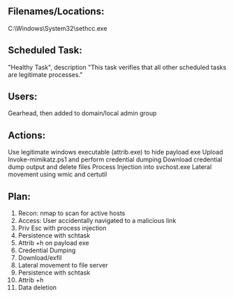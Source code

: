 ## Filenames/Locations:
C:\Windows\System32\sethcc.exe

## Scheduled Task:
"Healthy Task", description "This task verifies that all other scheduled tasks are legitimate processes."

## Users:
Gearhead, then added to domain/local admin group

## Actions:
Use legitimate windows executable (attrib.exe) to hide payload exe
Upload Invoke-mimikatz.ps1 and perform credential dumping
Download credential dump output and delete files
Process Injection into svchost.exe
Lateral movement using wmic and certutil

## Plan:
1. Recon: nmap to scan for active hosts
2. Access: User accidentally navigated to a malicious link
3. Priv Esc with process injection
4. Persistence with schtask
5. Attrib +h on payload exe
6. Credential Dumping
7. Download/exfil
8. Lateral movement to file server
9. Persistence with schtask
10. Attrib +h
11. Data deletion